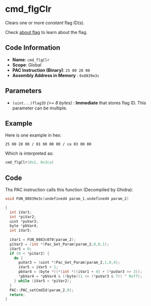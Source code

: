 # cmd_flgClr

Clears one or more *constant* flag ID(s).

Check [about flag](./guide/about-flag.md) to learn about the flag.

## Code Information

- **Name**: `cmd_flgClr`
- **Scope**: Global
- **PAC Instruction (Binary)**: `25 00 28 00`
- **Assembly Address in Memory** : `0x8839e3c`

## Parameters

- `(uint...)flagID` *(>= 8 bytes)* : **Immediate** that stores flag ID. This parameter can be multiple.

## Example

Here is one example in hex:

```25 00 28 00 / 01 00 00 00 / ca 03 00 00```

Which is interpreted as:

```c
cmd_flgClr(0x1, 0x3ca)
```

## Code

Ths PAC instruction calls this function (Decompiled by Ghidra):

```c
void FUN_08839e3c(undefined4 param_1,undefined4 param_2)

{
  int iVar1;
  int *piVar2;
  uint *puVar3;
  byte *pbVar4;
  int iVar5;
  
  iVar1 = FUN_0883c070(param_2);
  piVar2 = (int *)Pac_Get_Param(param_2,0,0,1);
  iVar5 = 0;
  if (0 < *piVar2) {
    do {
      puVar3 = (uint *)Pac_Get_Param(param_2,1,0,4);
      iVar5 = iVar5 + 1;
      pbVar4 = (byte *)(*(int *)(iVar1 + 4) + (*puVar3 >> 3));
      *pbVar4 = *pbVar4 & ((byte)(1 << (*puVar3 & 7)) ^ 0xff);
    } while (iVar5 < *piVar2);
  }
  PAC::PAC_setCmdId(param_2,0);
  return;
}
```
